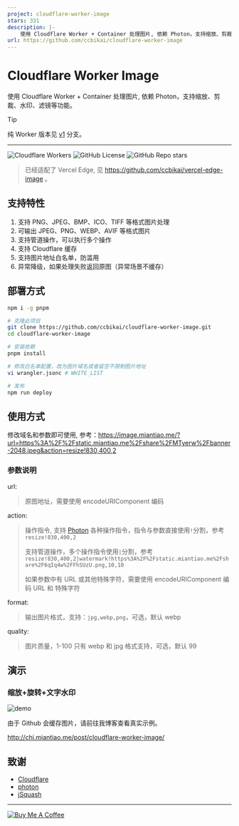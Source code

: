 ```yaml
---
project: cloudflare-worker-image
stars: 331
description: |-
    使用 Cloudflare Worker + Container 处理图片, 依赖 Photon，支持缩放、剪裁、水印、滤镜等功能。
url: https://github.com/ccbikai/cloudflare-worker-image
---
```


# Cloudflare Worker Image

使用 Cloudflare Worker + Container 处理图片, 依赖 Photon，支持缩放、剪裁、水印、滤镜等功能。

> [!TIP]
> 纯 Worker 版本见 [v1](https://github.com/ccbikai/cloudflare-worker-image/tree/v1) 分支。

---

![Cloudflare Workers](https://img.shields.io/badge/Cloudflare-F69652?style=flat&logo=cloudflare&logoColor=white)
![GitHub License](https://img.shields.io/github/license/ccbikai/cloudflare-worker-image)
![GitHub Repo stars](https://img.shields.io/github/stars/ccbikai/cloudflare-worker-image)

> 已经适配了 Vercel Edge, 见 <https://github.com/ccbikai/vercel-edge-image> 。

## 支持特性

1. 支持 PNG、JPEG、BMP、ICO、TIFF 等格式图片处理
2. 可输出 JPEG、PNG、WEBP、AVIF 等格式图片
3. 支持管道操作，可以执行多个操作
4. 支持 Cloudflare 缓存
5. 支持图片地址白名单，防滥用
6. 异常降级，如果处理失败返回原图（异常场景不缓存）

## 部署方式

```sh
npm i -g pnpm

# 克隆此项目
git clone https://github.com/ccbikai/cloudflare-worker-image.git
cd cloudflare-worker-image

# 安装依赖
pnpm install

# 修改白名单配置，改为图片域名或者留空不限制图片地址
vi wrangler.jsonc # WHITE_LIST

# 发布
npm run deploy
```

## 使用方式

修改域名和参数即可使用, 参考：<https://image.miantiao.me/?url=https%3A%2F%2Fstatic.miantiao.me%2Fshare%2FMTyerw%2Fbanner-2048.jpeg&action=resize!830,400,2>

### 参数说明

url:
> 原图地址，需要使用 encodeURIComponent 编码

action:
> 操作指令, 支持 [Photon](https://docs.rs/photon-rs/latest/photon_rs/) 各种操作指令，指令与参数直接使用`!`分割，参考 `resize!830,400,2`
>
> 支持管道操作，多个操作指令使用`|`分割，参考 `resize!830,400,2|watermark!https%3A%2F%2Fstatic.miantiao.me%2Fshare%2F6qIq4w%2FFhSUzU.png,10,10`
>
> 如果参数中有 URL 或其他特殊字符，需要使用 encodeURIComponent 编码 URL 和 特殊字符

format:
> 输出图片格式，支持：`jpg,webp,png`，可选，默认 webp

quality:
> 图片质量，1-100 只有 webp 和 jpg 格式支持，可选，默认 99

## 演示

### 缩放+旋转+文字水印

![demo](https://image.miantiao.me/?url=https%3A%2F%2Fstatic.miantiao.me%2Fshare%2FMTyerw%2Fbanner-2048.jpeg&action=resize!830,400,2%7Crotate!180%7Cdraw_text!miantiao.me,10,10)

由于 Github 会缓存图片，请前往我博客查看真实示例。

<http://chi.miantiao.me/post/cloudflare-worker-image/>

## 致谢

- [Cloudflare](https://www.cloudflare.com)
- [photon](https://github.com/silvia-odwyer/photon)
- [jSquash](https://github.com/jamsinclair/jSquash)

---

[![Buy Me A Coffee](https://static.miantiao.me/share/0WmsVP/CcmGr8.png)](https://www.buymeacoffee.com/miantiao)

